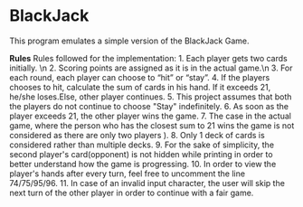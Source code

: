 # BlackJack

This program emulates a simple version of the BlackJack Game.

**Rules**
Rules followed for the implementation:
  	 	1. Each player gets two cards initially. \n
  		2. Scoring points are assigned as it is in the actual game.\n
  		3. For each round, each player can choose to “hit” or “stay”.
  		4. If the players chooses to hit, calculate the sum of cards in his hand. If it exceeds 21, he/she loses.Else, other player continues.
  		5. This project assumes that both the players do not continue to choose "Stay" indefinitely.
  		6. As soon as the player exceeds 21, the other player wins the game.
  		7. The case in the actual game, where the person who has the closest sum to 21 wins the game is not considered as there are only two players ).
  		8. Only 1 deck of cards is considered rather than multiple decks.
  		9. For the sake of simplicity, the second player's card(opponent) is not hidden while printing in order to better 
 		   understand how the game is progressing. 
      10. In order to view the player's hands after every turn, feel free to uncomment the line 74/75/95/96.
      11. In case of an invalid input character, the user will skip the next turn of the other player in order to continue with a fair game. 
